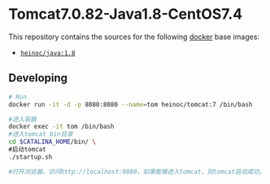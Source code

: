 
# Tomcat7.0.82-Java1.8-CentOS7.4


This repository contains the sources for the following [docker](https://docker.io) base images:
- [`heinoc/java:1.8`](https://hub.docker.com/r/heinoc/java/)


## Developing

```bash
# Run
docker run -it -d -p 8080:8080 --name=tom heinoc/tomcat:7 /bin/bash

#进入容器
docker exec -it tom /bin/bash
#进入tomcat bin目录
cd $CATALINA_HOME/bin/ \
#启动tomcat
./startup.sh

#打开浏览器，访问http://localhost:8080，如果能够进入tomcat，则tomcat启动成功。

```
